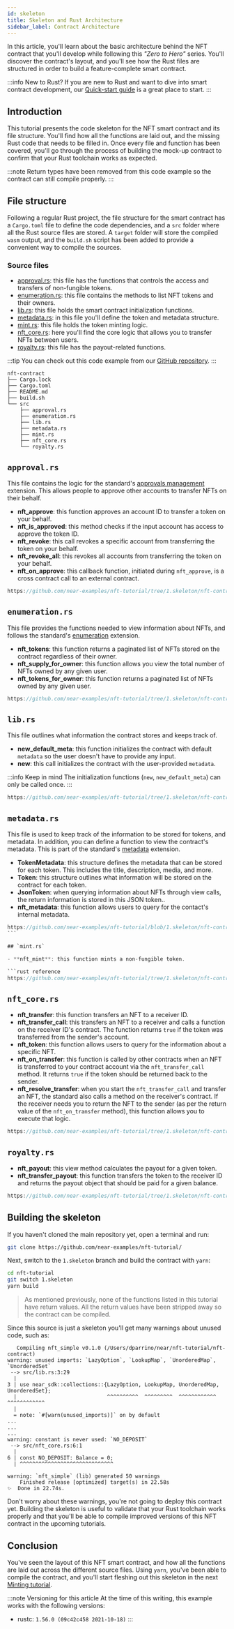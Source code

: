 ```yaml
---
id: skeleton
title: Skeleton and Rust Architecture
sidebar_label: Contract Architecture
---
```


In this article, you'll learn about the basic architecture behind the NFT contract that you'll develop while following this _"Zero to Hero"_ series.
You'll discover the contract's layout, and you'll see how the Rust files are structured in order to build a feature-complete smart contract.

:::info New to Rust?
If you are new to Rust and want to dive into smart contract development, our [Quick-start guide](/docs/develop/contracts/rust/intro) is a great place to start.
:::

## Introduction

This tutorial presents the code skeleton for the NFT smart contract and its file structure.
You'll find how all the functions are laid out, and the missing Rust code that needs to be filled in.
Once every file and function has been covered, you'll go through the process of building the mock-up contract to confirm that your Rust toolchain works as expected.

:::note
Return types have been removed from this code example so the contract can still compile properly.
:::

## File structure

Following a regular Rust project, the file structure for the smart contract has a `Cargo.toml` file to define the code dependencies, and a `src` folder where all the Rust source files are stored. A `target` folder will store the compiled `wasm` output, and the `build.sh` script has been added to provide a convenient way to compile the sources.

### Source files

- [approval.rs](#approvalrs): this file has the functions that controls the access and transfers of non-fungible tokens.
- [enumeration.rs](#enumerationrs): this file contains the methods to list NFT tokens and their owners.
- [lib.rs](#librs): this file holds the smart contract initialization functions.
- [metadata.rs](#metadatars): in this file you'll define the token and metadata structure.
- [mint.rs](#mintrs): this file holds the token minting logic.
- [nft_core.rs](#nft_corers): here you'll find the core logic that allows you to transfer NFTs between users.
- [royalty.rs](#royaltyrs): this file has the payout-related functions.

:::tip
You can check out this code example from our [GitHub repository](https://github.com/near-examples/nft-tutorial/tree/1.skeleton/).
:::

```
nft-contract
├── Cargo.lock
├── Cargo.toml
├── README.md
├── build.sh
└── src
    ├── approval.rs
    ├── enumeration.rs
    ├── lib.rs
    ├── metadata.rs
    ├── mint.rs
    ├── nft_core.rs
    └── royalty.rs
```

## `approval.rs`

This file contains the logic for the standard's [approvals management](https://nomicon.io/Standards/NonFungibleToken/ApprovalManagement.html) extension.
This allows people to approve other accounts to transfer NFTs on their behalf.

- **nft_approve**: this function approves an account ID to transfer a token on your behalf.
- **nft_is_approved**: this method checks if the input account has access to approve the token ID.
- **nft_revoke**: this call revokes a specific account from transferring the token on your behalf.
- **nft_revoke_all**: this revokes all accounts from transferring the token on your behalf.
- **nft_on_approve**: this callback function, initiated during `nft_approve`, is a cross contract call to an external contract.

```rust reference
https://github.com/near-examples/nft-tutorial/tree/1.skeleton/nft-contract/src/approval.rs#L7-L36
```

## `enumeration.rs`

This file provides the functions needed to view information about NFTs, and follows the standard's [enumeration](https://nomicon.io/Standards/NonFungibleToken/Enumeration.html) extension.

- **nft_tokens**: this function returns a paginated list of NFTs stored on the contract regardless of their owner.
- **nft_supply_for_owner**: this function allows you view the total number of NFTs owned by any given user.
- **nft_tokens_for_owner**: this function returns a paginated list of NFTs owned by any given user.

```rust reference
https://github.com/near-examples/nft-tutorial/tree/1.skeleton/nft-contract/src/enumeration.rs#L4-L33
```

## `lib.rs`

This file outlines what information the contract stores and keeps track of.

- **new_default_meta**: this function initializes the contract with default `metadata` so the user doesn't have to provide any input.
- **new**: this call initializes the contract with the user-provided `metadata`.

:::info Keep in mind
The initialization functions (`new`, `new_default_meta`) can only be called once.
:::

```rust reference
https://github.com/near-examples/nft-tutorial/tree/1.skeleton/nft-contract/src/lib.rs#L45-L68
```

## `metadata.rs`

This file is used to keep track of the information to be stored for tokens, and metadata.
In addition, you can define a function to view the contract's metadata.
This is part of the standard's [metadata](https://nomicon.io/Standards/NonFungibleToken/Metadata.html) extension.

- **TokenMetadata**: this structure defines the metadata that can be stored for each token. This includes the title, description, media, and more.
- **Token**: this structure outlines what information will be stored on the contract for each token.
- **JsonToken**: when querying information about NFTs through view calls, the return information is stored in this JSON token..
- **nft_metadata**: this function allows users to query for the contact's internal metadata.

````rust reference
https://github.com/near-examples/nft-tutorial/blob/1.skeleton/nft-contract/src/metadata.rs#L10-L54
```

## `mint.rs`

- **nft_mint**: this function mints a non-fungible token.

```rust reference
https://github.com/near-examples/nft-tutorial/tree/1.skeleton/nft-contract/src/mint.rs#L4-L16
````

## `nft_core.rs`

- **nft_transfer**: this function transfers an NFT to a receiver ID.
- **nft_transfer_call**: this transfers an NFT to a receiver and calls a function on the receiver ID's contract. The function returns `true` if the token was transferred from the sender's account.
- **nft_token**: this function allows users to query for the information about a specific NFT.
- **nft_on_transfer**: this function is called by other contracts when an NFT is transferred to your contract account via the `nft_transfer_call` method. It returns `true` if the token should be returned back to the sender.
- **nft_resolve_transfer**: when you start the `nft_transfer_call` and transfer an NFT, the standard also calls a method on the receiver's contract. If the receiver needs you to return the NFT to the sender (as per the return value of the `nft_on_transfer` method), this function allows you to execute that logic.

```rust reference
https://github.com/near-examples/nft-tutorial/tree/1.skeleton/nft-contract/src/nft_core.rs#L8-L57
```

## `royalty.rs`

- **nft_payout**: this view method calculates the payout for a given token.
- **nft_transfer_payout**: this function transfers the token to the receiver ID and returns the payout object that should be paid for a given balance.

```rust reference
https://github.com/near-examples/nft-tutorial/tree/1.skeleton/nft-contract/src/royalty.rs#L3-L17
```

## Building the skeleton

If you haven't cloned the main repository yet, open a terminal and run:

```sh
git clone https://github.com/near-examples/nft-tutorial/
```

Next, switch to the `1.skeleton` branch and build the contract with `yarn`:

```sh
cd nft-tutorial
git switch 1.skeleton
yarn build
```

> As mentioned previously, none of the functions listed in this tutorial have return values.
> All the return values have been stripped away so the contract can be compiled.

Since this source is just a skeleton you'll get many warnings about unused code, such as:

```
   Compiling nft_simple v0.1.0 (/Users/dparrino/near/nft-tutorial/nft-contract)
warning: unused imports: `LazyOption`, `LookupMap`, `UnorderedMap`, `UnorderedSet`
 --> src/lib.rs:3:29
  |
3 | use near_sdk::collections::{LazyOption, LookupMap, UnorderedMap, UnorderedSet};
  |                             ^^^^^^^^^^  ^^^^^^^^^  ^^^^^^^^^^^^  ^^^^^^^^^^^^
  |
  = note: `#[warn(unused_imports)]` on by default
...
...
...
warning: constant is never used: `NO_DEPOSIT`
 --> src/nft_core.rs:6:1
  |
6 | const NO_DEPOSIT: Balance = 0;
  | ^^^^^^^^^^^^^^^^^^^^^^^^^^^^^^

warning: `nft_simple` (lib) generated 50 warnings
    Finished release [optimized] target(s) in 22.58s
✨  Done in 22.74s.
```

Don't worry about these warnings, you're not going to deploy this contract yet.
Building the skeleton is useful to validate that your Rust toolchain works properly and that you'll be able to compile improved versions of this NFT contract in the upcoming tutorials.

## Conclusion

You've seen the layout of this NFT smart contract, and how all the functions are laid out across the different source files.
Using `yarn`, you've been able to compile the contract, and you'll start fleshing out this skeleton in the next [Minting tutorial](/docs/tutorials/contracts/nfts/minting).

:::note Versioning for this article
At the time of this writing, this example works with the following versions:

- rustc: `1.56.0 (09c42c458 2021-10-18)`
  :::
